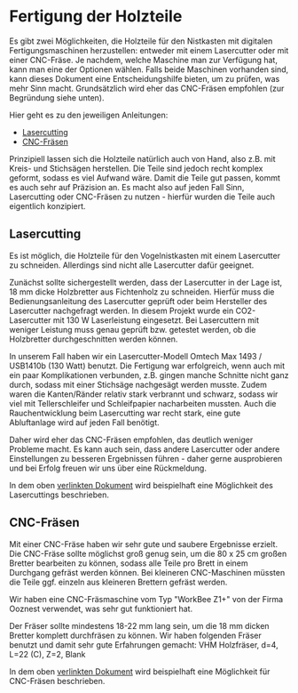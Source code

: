 # Fertigung der Holzteile

Es gibt zwei Möglichkeiten, die Holzteile für den Nistkasten mit digitalen Fertigungsmaschinen herzustellen: entweder mit einem Lasercutter oder mit einer CNC-Fräse. Je nachdem, welche Maschine man zur Verfügung hat, kann man eine der Optionen wählen. Falls beide Maschinen vorhanden sind, kann dieses Dokument eine Entscheidungshilfe bieten, um zu prüfen, was mehr Sinn macht. Grundsätzlich wird eher das CNC-Fräsen empfohlen (zur Begründung siehe unten).

Hier geht es zu den jeweiligen Anleitungen:
- [Lasercutting](../../Lasercutting/Lasercutting_Documentation/Lasercutting.md)
- [CNC-Fräsen](../../CNC_milling/CNC_milling_Documentation/CNC_milling.md)

Prinzipiell lassen sich die Holzteile natürlich auch von Hand, also z.B. mit Kreis- und Stichsägen herstellen. Die Teile sind jedoch recht komplex geformt, sodass es viel Aufwand wäre. Damit die Teile gut passen, kommt es auch sehr auf Präzision an. Es macht also auf jeden Fall Sinn, Lasercutting oder CNC-Fräsen zu nutzen - hierfür wurden die Teile auch eigentlich konzipiert.

## Lasercutting

Es ist möglich, die Holzteile für den Vogelnistkasten mit einem Lasercutter zu schneiden. Allerdings sind nicht alle Lasercutter dafür geeignet.

Zunächst sollte sichergestellt werden, dass der Lasercutter in der Lage ist, 18 mm dicke Holzbretter aus Fichtenholz zu schneiden. Hierfür muss die Bedienungsanleitung des Lasercutter geprüft oder beim Hersteller des Lasercutter nachgefragt werden. In diesem Projekt wurde ein CO2-Lasercutter mit 130 W Laserleistung eingesetzt. Bei Lasercuttern mit weniger Leistung muss genau geprüft bzw. getestet werden, ob die Holzbretter durchgeschnitten werden können.

In unserem Fall haben wir ein Lasercutter-Modell Omtech Max 1493 / USB1410b (130 Watt) benutzt. Die Fertigung war erfolgreich, wenn auch mit ein paar Komplikationen verbunden, z.B. gingen manche Schnitte nicht ganz durch, sodass mit einer Stichsäge nachgesägt werden musste. Zudem waren die Kanten/Ränder relativ stark verbrannt und schwarz, sodass wir viel mit Tellerschleifer und Schleifpapier nacharbeiten mussten. Auch die Rauchentwicklung beim Lasercutting war recht stark, eine gute Abluftanlage wird auf jeden Fall benötigt.

Daher wird eher das CNC-Fräsen empfohlen, das deutlich weniger Probleme macht. Es kann auch sein, dass andere Lasercutter oder andere Einstellungen zu besseren Ergebnissen führen - daher gerne ausprobieren und bei Erfolg freuen wir uns über eine Rückmeldung.

In dem oben [verlinkten Dokument](../../Lasercutting/Lasercutting_Documentation/Lasercutting.md) wird beispielhaft eine Möglichkeit des Lasercuttings beschrieben.

## CNC-Fräsen

Mit einer CNC-Fräse haben wir sehr gute und saubere Ergebnisse erzielt. Die CNC-Fräse sollte möglichst groß genug sein, um die 80 x 25 cm großen Bretter bearbeiten zu können, sodass alle Teile pro Brett in einem Durchgang gefräst werden können. Bei kleineren CNC-Maschinen müssten die Teile ggf. einzeln aus kleineren Brettern gefräst werden.

Wir haben eine CNC-Fräsmaschine vom Typ "WorkBee Z1+" von der Firma Ooznest verwendet, was sehr gut funktioniert hat.

Der Fräser sollte mindestens 18-22 mm lang sein, um die 18 mm dicken Bretter komplett durchfräsen zu können.
Wir haben folgenden Fräser benutzt und damit sehr gute Erfahrungen gemacht: VHM Holzfräser, d=4, L=22 (C), Z=2, Blank

In dem oben [verlinkten Dokument](../../CNC_milling/CNC_milling_Documentation/CNC_milling.md) wird beispielhaft eine Möglichkeit für CNC-Fräsen beschrieben.
